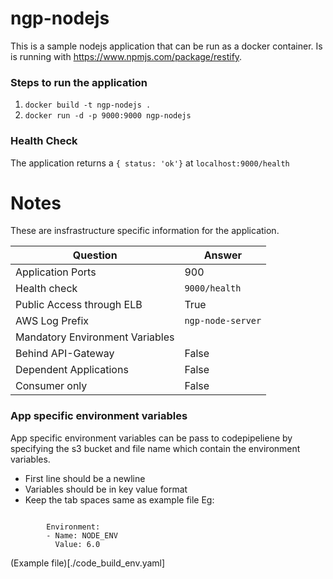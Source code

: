 # ngp-nodejs

This is a sample nodejs application that can be run as a docker container. Is is running with https://www.npmjs.com/package/restify.

### Steps to run the application

1. ```docker build -t ngp-nodejs .```
2. ```docker run -d -p 9000:9000 ngp-nodejs```

### Health Check

The application returns a ``` { status: 'ok'} ``` at ```localhost:9000/health```


# Notes

These are insfrastructure specific information for the application.

| Question  | Answer |
| ------------- | ------------- |
| Application Ports  | 900  |
| Health check  | `9000/health`  |
| Public Access through ELB  |  True  |
| AWS Log Prefix | `ngp-node-server` | 
| Mandatory Environment Variables |  | 
| Behind API-Gateway | False | 
| Dependent Applications | False | 
| Consumer only | False | 


### App specific environment variables
App specific environment variables can be pass to codepipeliene by specifying the s3 bucket and file name which contain the environment variables.
- First line should be a newline
- Variables should be in key value format
- Keep the tab spaces same as example file
Eg:
```
        
        Environment:
        - Name: NODE_ENV
          Value: 6.0
```

(Example file)[./code_build_env.yaml]
